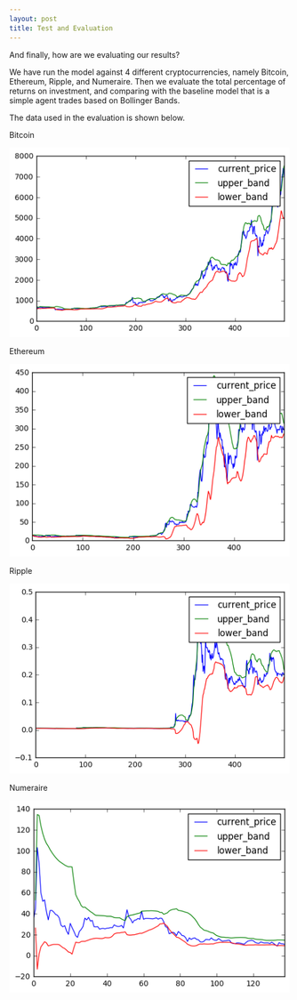```yaml
---
layout: post
title: Test and Evaluation
---
```


And finally, how are we evaluating our results?

We have run the model against 4 different cryptocurrencies, namely Bitcoin, Ethereum, Ripple, and Numeraire. Then we evaluate the total percentage of returns on investment, and comparing with the baseline model that is a simple agent trades based on Bollinger Bands.

The data used in the evaluation is shown below.

Bitcoin

![TE1](https://github.com/GradientTrader/gradienttrader.github.io/blob/master/images/btcPrice.png?raw=true)

Ethereum

![TE1](https://github.com/GradientTrader/gradienttrader.github.io/blob/master/images/ethPrice.png?raw=true)

Ripple

![TE1](https://github.com/GradientTrader/gradienttrader.github.io/blob/master/images/ripplePrice.png?raw=true)

Numeraire

![TE1](https://github.com/GradientTrader/gradienttrader.github.io/blob/master/images/numerairePrice.png?raw=true)
